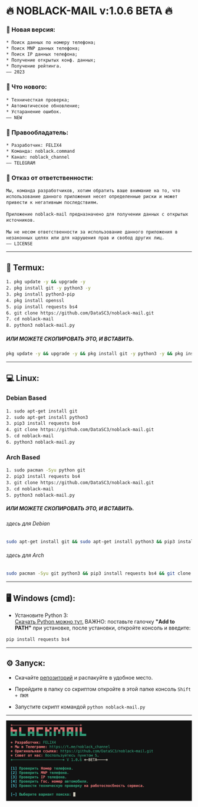 <meta property="og:title" content="noblack-mail">
<meta property="og:description" content="Поисковой сервис данных, по номеру телефона. От команды «NOBLACK».">
<meta property="og:image" content="src/banner.png">
<meta name="google-site-verification" content="ZzhVyEFwb7w3e0-uOTltm8Jsck2F5StVihD0exw2fsA" />

# 🔥 **NOBLACK-MAIL v:1.0.6** BETA 🔥

### **🔖 Новая версия:**
    * Поиск данных по номеру телефона;
    * Поиск MNP данных телефона;
    * Поиск IP данных телефона;
    * Получение открытых конф. данных;
    * Получение рейтинга.
    —— 2023

### **🌟 Что нового:**
    * Техничесткая проверка;
    * Автоматическое обновление;
    * Устаранение ошибок.
    —— NEW

### **💼 Правообладатель:**
    * Разработчик: FELIX4
    * Команда: noblack.command
    * Канал: noblack_channel
    —— TELEGRAM

### **📑 Отказ от ответственности:**
    Мы, команда разработчиков, хотим обратить ваше внимание на то, что использование данного приложения несет определенные риски и может привести к негативным последствиям.

    Приложение noblack-mail предназначено для получении данных с открытых источников.

    Мы не несем ответственности за использование данного приложения в незаконных целях или для нарушения прав и свобод других лиц.
    —— LICENSE

---
## **📱 Termux:**
```Bash
1. pkg update -y && upgrade -y
2. pkg install git -y python3 -y
3. pkg install python3-pip
4. pkg install openssl
5. pip install requests bs4 
6. git clone https://github.com/DataSC3/noblack-mail.git
7. cd noblack-mail
8. python3 noblack-mail.py
```

##### ИЛИ МОЖЕТЕ СКОПИРОВАТЬ ЭТО, И ВСТАВИТЬ. 
```Bash
pkg update -y && upgrade -y && pkg install git -y python3 -y && pkg install python3-pip && pkg install openssl && pip install requests bs4 && git clone https://github.com/DataSC3/noblack-mail.git && cd noblack-mail && python3 noblack-mail.py
```
---
## **💻 Linux:**

### Debian Based
```Bash
1. sudo apt-get install git 
2. sudo apt-get install python3
3. pip3 install requests bs4 
4. git clone https://github.com/DataSC3/noblack-mail.git
5. cd noblack-mail
6. python3 noblack-mail.py
```

### Arch Based
```Bash
1. sudo pacman -Syu python git
2. pip3 install requests bs4
3. git clone https://github.com/DataSC3/noblack-mail.git
3. cd noblack-mail
5. python3 noblack-mail.py
```

##### ИЛИ МОЖЕТЕ СКОПИРОВАТЬ ЭТО, И ВСТАВИТЬ. 
###### здесь для Debian
```Bash
sudo apt-get install git && sudo apt-get install python3 && pip3 install requests bs4 && git clone https://github.com/DataSC3/noblack-mail.git && cd noblack-mail && python3 noblack-mail.py
```
###### здесь для Arch
```Bash
sudo pacman -Syu git python3 && pip3 install requests bs4 && git clone https://github.com/DataSC3/noblack-mail.git && cd noblack-mail && python3 noblack-mail.py
```

---
## **🖥 Windows (cmd):**
- Установите Python 3:\
[Скачать Python можно тут.](https://www.python.org/downloads/)  ВАЖНО: поставьте галочку **"Add to PATH"** при установке, после установки, откройте консоль и введите:

```Bash
pip install requests bs4
```
---

## **⚙️ Запуск:**
- Скачайте [репозиторий](https://github.com/DataSC3/noblack-mail/archive/master.zip) и распакуйте в удобное место.

- Перейдите в папку со скриптом откройте в этой папке консоль `Shift + ПКМ`
- Запустите скрипт командой `python noblack-mail.py`

---
<img src="src/banner.png" alt="Баннер главного меню софта.">
